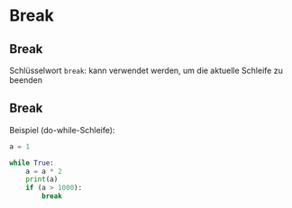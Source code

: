 # Break

## Break

Schlüsselwort `break`: kann verwendet werden, um die aktuelle Schleife zu beenden

## Break

Beispiel (do-while-Schleife):

```py
a = 1

while True:
    a = a * 2
    print(a)
    if (a > 1000):
        break
```
